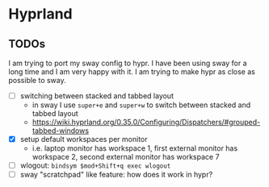 # Hyprland

## TODOs

I am trying to port my sway config to hypr. 
I have been using sway for a long time and I am very happy with it. I am trying to make hypr as close as possible to sway.

- [ ] switching between stacked and tabbed layout
  - in sway I use `super+e` and `super+w` to switch between stacked and tabbed layout
  - https://wiki.hyprland.org/0.35.0/Configuring/Dispatchers/#grouped-tabbed-windows
- [x] setup default workspaces per monitor
  - i.e. laptop monitor has workspace 1, first external monitor has workspace 2, second external monitor has workspace 7
- [ ] wlogout: `bindsym $mod+Shift+q exec wlogout`
- [ ] sway "scratchpad" like feature: how does it work in hypr?